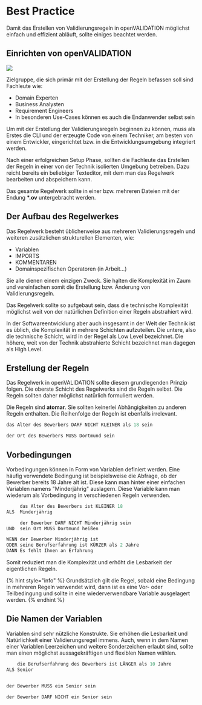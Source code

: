 # Best Practice

Damit das Erstellen von Validierungsregeln in openVALIDATION möglichst einfach und effizient abläuft, sollte einiges beachtet werden.

## Einrichten von openVALIDATION

![](.gitbook/assets/image%20%2884%29.png)

Zielgruppe, die sich primär mit der Erstellung der Regeln befassen soll sind Fachleute wie:

* Domain Experten
* Business Analysten 
* Requirement Engineers
* In besonderen Use-Cases können es auch die Endanwender selbst sein

Um mit der Erstellung der Validierungsregeln beginnen zu können, muss als Erstes die CLI und der erzeugte Code von einem Techniker, am besten von einem Entwickler, eingerichtet bzw. in die Entwicklungsumgebung integriert werden.

Nach einer erfolgreichen Setup Phase, sollten die Fachleute das Erstellen der Regeln in einer von der Technik isolierten Umgebung betreiben. Dazu reicht bereits ein beliebiger Texteditor, mit dem man das Regelwerk bearbeiten und abspeichern kann.

Das gesamte Regelwerk sollte in einer bzw. mehreren Dateien mit der Endung **\*.ov** untergebracht werden.



## Der Aufbau des Regelwerkes

Das Regelwerk besteht üblicherweise aus mehreren Validierungsregeln und weiteren zusätzlichen strukturellen Elementen, wie:

* Variablen
* IMPORTS
* KOMMENTAREN
* Domainspezifischen Operatoren \(in Arbeit…\)

Sie alle dienen einem einzigen Zweck. Sie halten die Komplexität im Zaum und vereinfachen somit die Erstellung bzw. Änderung von Validierungsregeln. 

Das Regelwerk sollte so aufgebaut sein, dass die technische Komplexität möglichst weit von der natürlichen Definition einer Regeln abstrahiert wird.

In der Softwareentwicklung aber auch insgesamt in der Welt der Technik ist es üblich, die Komplexität in mehrere Schichten aufzuteilen. Die untere, also die technische Schicht, wird in der Regel als Low Level bezeichnet. Die höhere, weit von der Technik abstrahierte Schicht bezeichnet man dagegen als High Level.  



## Erstellung der Regeln

Das Regelwerk in openVALIDATION sollte diesem grundlegenden Prinzip folgen. Die oberste Schicht des Regelwerks sind die Regeln selbst. Die Regeln sollten daher möglichst natürlich formuliert werden. 

Die Regeln sind **atomar**. Sie sollten keinerlei Abhängigkeiten zu anderen Regeln enthalten. Die Reihenfolge der Regeln ist ebenfalls irrelevant.

```coffeescript
das Alter des Bewerbers DARF NICHT KLEINER als 18 sein  

der Ort des Bewerbers MUSS Dortmund sein
```



## Vorbedingungen

Vorbedingungen können in Form von Variablen definiert werden. Eine häufig verwendete Bedingung ist beispielsweise die Abfrage, ob der Bewerber bereits 18 Jahre alt ist. Diese kann man hinter einer einfachen Variablen namens "Minderjährig" auslagern. Diese Variable kann man wiederum als Vorbedingung in verschiedenen Regeln verwenden. 

```coffeescript
     das Alter des Bewerbers ist KLEINER 18
ALS  Minderjährig

     der Bewerber DARF NICHT Minderjährig sein
UND  sein Ort MUSS Dortmund heißen

WENN der Bewerber Minderjährig ist
ODER seine Berufserfahrung ist KÜRZER als 2 Jahre
DANN Es fehlt Ihnen an Erfahrung    
```

Somit reduziert man die Komplexität und erhöht die Lesbarkeit der eigentlichen Regeln. 

{% hint style="info" %}
Grundsätzlich gilt die Regel, sobald eine Bedingung in mehreren Regeln verwendet wird, dann ist es eine Vor- oder Teilbedingung und sollte in eine wiederverwendbare Variable ausgelagert werden.
{% endhint %}



## Die Namen der Variablen

Variablen sind sehr nützliche Konstrukte. Sie erhöhen die Lesbarkeit und Natürlichkeit einer Validierungsregel immens. Auch, wenn in dem Namen einer Variablen Leerzeichen und weitere Sonderzeichen erlaubt sind, sollte man einen möglichst aussagekräftigen und flexiblen Namen wählen.

```coffeescript
    die Berufserfahrung des Bewerbers ist LÄNGER als 10 Jahre
ALS Senior


der Bewerber MUSS ein Senior sein

der Bewerber DARF NICHT ein Senior sein

```





